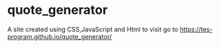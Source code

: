 # quote_generator
A site created using CSS,JavaScript and Html to visit go to https://tes-program.github.io/quote_generator/
